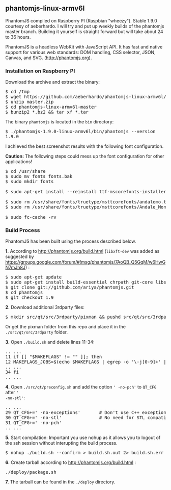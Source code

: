 ## phantomjs-linux-armv6l

PhantomJS compiled on Raspberry PI (Raspbian "wheezy").
Stable 1.9.0 courtesy of aeberhardo.
I will try and put up weekly builds of the phantomjs master branch.
Building it yourself is straight forward but will take about 24 to 36 hours.

PhantomJS is a headless WebKit with JavaScript API. It has fast and native support for various web standards: DOM handling, CSS selector, JSON, Canvas, and SVG. (http://phantomjs.org).


### Installation on Raspberry PI

Download the archive and extract the binary:

<pre>
$ cd /tmp
$ wget https://github.com/aeberhardo/phantomjs-linux-armv6l/archive/master.zip
$ unzip master.zip
$ cd phantomjs-linux-armv6l-master
$ bunzip2 *.bz2 && tar xf *.tar
</pre>

The binary <code>phantomjs</code> is located in the <code>bin</code> directory:

<pre>
$ ./phantomjs-1.9.0-linux-armv6l/bin/phantomjs --version
1.9.0
</pre>


I achieved the best screenshot results with the following font configuration.

__Caution:__ The following steps could mess up the font configuration for other applications!

<pre>
$ cd /usr/share
$ sudo mv fonts fonts.bak
$ sudo mkdir fonts

$ sudo apt-get install --reinstall ttf-mscorefonts-installer

$ sudo rm /usr/share/fonts/truetype/msttcorefonts/andalemo.ttf
$ sudo rm /usr/share/fonts/truetype/msttcorefonts/Andale_Mono.ttf

$ sudo fc-cache -rv
</pre>


### Build Process

PhantomJS has been built using the process described below.

__1.__ According to http://phantomjs.org/build.html
(<code>libxft-dev</code> was added as suggested by https://groups.google.com/forum/#!msg/phantomjs/7AoQB_Q5GqM/w6HwGN7mJh8J)  :

<pre>
$ sudo apt-get update
$ sudo apt-get install build-essential chrpath git-core libssl-dev libfontconfig1-dev libxft-dev
$ git clone git://github.com/ariya/phantomjs.git
$ cd phantomjs
$ git checkout 1.9
</pre>


__2.__ Download additional 3rdparty files:

<pre>
$ mkdir src/qt/src/3rdparty/pixman && pushd src/qt/src/3rdparty/pixman && curl -O http://qt.gitorious.org/qt/qt/blobs/raw/4.8/src/3rdparty/pixman/README && curl -O http://qt.gitorious.org/qt/qt/blobs/raw/4.8/src/3rdparty/pixman/pixman-arm-neon-asm.h && curl -O http://qt.gitorious.org/qt/qt/blobs/raw/4.8/src/3rdparty/pixman/pixman-arm-neon-asm.S; popd
</pre>

Or get the pixman folder from this repo and place it in the <code>./src/qt/src/3rdparty</code> folder.

__3.__ Open <code>./build.sh</code> and delete lines 11-34:

<pre>
.. ...
11 if [[ "$MAKEFLAGS" != "" ]]; then
12 MAKEFLAGS_JOBS=$(echo $MAKEFLAGS | egrep -o '\-j[0-9]+' | egrep -o '[0-9]+')
.. ...
34 fi
.. ...
</pre>


__4.__ Open <code>./src/qt/preconfig.sh</code> and add the option <code>' -no-pch'</code> to <code>QT_CFG</code> after <code>' -no-stl'</code>:

<pre>
.. ...
29 QT_CFG+=' -no-exceptions'       # Don't use C++ exception
30 QT_CFG+=' -no-stl'              # No need for STL compatibility
31 QT_CFG+=' -no-pch'
.. ...
</pre>


__5.__ Start compilation:
Important you use nohup as it allows you to logout of the ssh session without interupting the build process.
<pre>
$ nohup ./build.sh --confirm > build.sh.out 2> build.sh.err &
</pre>


__6.__ Create tarball according to http://phantomjs.org/build.html :

<pre>
./deploy/package.sh
</pre>


__7.__ The tarball can be found in the <code>./deploy</code> directory.

